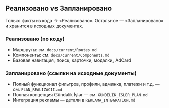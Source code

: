 ## Реализовано vs Запланировано

Только факты из кода → «Реализовано». Остальное — «Запланировано» и хранится в исходных документах.

### Реализовано (по коду)
- Маршруты: см. `docs/current/Routes.md`
- Компоненты: см. `docs/current/Components.md`
- Базовая навигация, поиск, карточки, модалки, AdCard

### Запланировано (ссылки на исходные документы)
- Полный функционал фильтров, профили, админка, платежи и т.д. — см. `PLAN_REALIZACII.md`
- Полная концепция Gündəlik İşlər — см. `GUNDELIK_ISLER_PLAN.md`
- Интеграция рекламы — детали в `REKLAMA_INTEGRATION.md`
